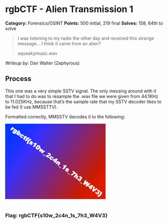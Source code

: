 # rgbCTF - Alien Transmission 1

**Category:** Forensics/OSINT
**Points:** 500 initial, 219 final
**Solves:** 158, 64th to solve

> I was listening to my radio the other day and received this strange message... I think it came from an alien?
>
> squeakymusic.wav

*Writeup by:* Dan Walter (Zephyrous)

## Process

This one was a very simple SSTV signal. The only messing around with it that I had to do was to resample the .wav file we were given from 44.1KHz to 11.025KHz, because that’s the sample rate that my SSTV decoder likes to be fed (I use MMSSTTV). 

Formatted correctly, MMSSTV decodes it to the following:

![MMSSTV Output](https://raw.githubusercontent.com/swin-scsc/writeups/master/2020/rgbCTF/Forensics-OSINT/images/alien_transmission_1-zephyrous-screenshot.png)

### Flag: rgbCTF{s10w_2c4n_1s_7h3_W4V3}
